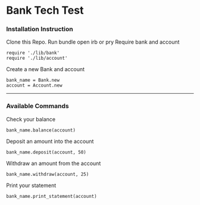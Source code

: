 # Bank Tech Test

### Installation Instruction

Clone this Repo.
Run bundle
open irb or pry
Require bank and account
```
require './lib/bank'
require './lib/account'
```
Create a new Bank and account
```
bank_name = Bank.new
account = Account.new
```
***
### Available Commands
Check your balance
```
bank_name.balance(account)
```
Deposit an amount into the account
```
bank_name.deposit(account, 50)
```
Withdraw an amount from the account
```
bank_name.withdraw(account, 25)
```
Print your statement
```
bank_name.print_statement(account)
```
